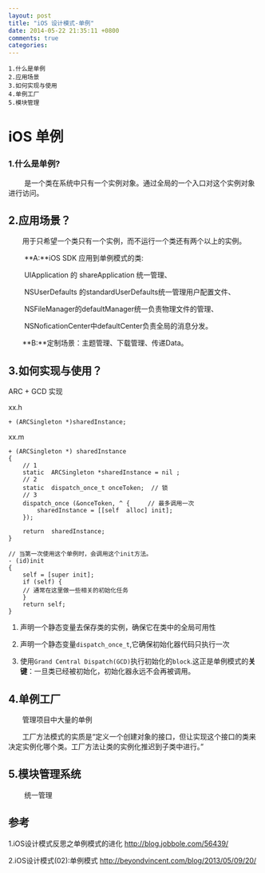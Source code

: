 ```yaml
---
layout: post
title: "iOS 设计模式-单例"
date: 2014-05-22 21:35:11 +0800
comments: true
categories: 
---
```

	1.什么是单例
	2.应用场景
	3.如何实现与使用
	4.单例工厂
	5.模块管理
	
<!--more-->
# iOS 单例

### 1.什么是单例?

　　 是一个类在系统中只有一个实例对象。通过全局的一个入口对这个实例对象进行访问。

## 2.应用场景？  

　　用于只希望一个类只有一个实例，而不运行一个类还有两个以上的实例。

　　 **A:**iOS SDK 应用到单例模式的类:

　　 UIApplication 的 shareApplication 统一管理、  

　　 NSUserDefaults 的standardUserDefaults统一管理用户配置文件、  

　　 NSFileManager的defaultManager统一负责物理文件的管理、    

　　 NSNoficationCenter中defaultCenter负责全局的消息分发。  

　　**B:**定制场景：主题管理、下载管理、传递Data。

## 3.如何实现与使用？

ARC + GCD 实现 

xx.h

	+ (ARCSingleton *)sharedInstance;
xx.m

	+ (ARCSingleton *) sharedInstance
	{
		// 1
		static  ARCSingleton *sharedInstance = nil ;
		// 2
		static  dispatch_once_t onceToken;  // 锁
	 	// 3
		dispatch_once (&onceToken, ^ {     // 最多调用一次
			sharedInstance = [[self  alloc] init];
		});
		
		return  sharedInstance;
	}

	// 当第一次使用这个单例时，会调用这个init方法。
	- (id)init
	{
    	self = [super init];
    	if (self) {
        // 通常在这里做一些相关的初始化任务
    	}
		return self;
	}

1. 声明一个静态变量去保存类的实例，确保它在类中的全局可用性

2. 声明一个静态变量`dispatch_once_t`,它确保初始化器代码只执行一次

3. 使用`Grand Central Dispatch(GCD)`执行初始化的`block`.这正是单例模式的**关键**：一旦类已经被初始化，初始化器永远不会再被调用。

## 4.单例工厂  

　　管理项目中大量的单例  

　　工厂方法模式的实质是“定义一个创建对象的接口，但让实现这个接口的类来决定实例化哪个类。工厂方法让类的实例化推迟到子类中进行。”

## 5.模块管理系统

　　 统一管理


## 参考

1.iOS设计模式反思之单例模式的进化 http://blog.jobbole.com/56439/

2.iOS设计模式(02):单例模式 http://beyondvincent.com/blog/2013/05/09/20/